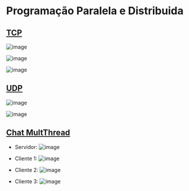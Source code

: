 # Programação Paralela e Distribuida

## [TCP](https://github.com/AFKaro/parallel_and_distributed_programming/tree/main/src/sockets/tcp)

![image](https://user-images.githubusercontent.com/58193125/187230424-4d92e497-edc2-4cfa-a409-f1286a5efefb.png)

![image](https://user-images.githubusercontent.com/58193125/187230466-b07bae35-11ce-4c52-b371-957f980eadfe.png)

![image](https://user-images.githubusercontent.com/58193125/187230540-2a18be2f-3bcf-4f74-9968-e70504b6c737.png)

## [UDP](https://github.com/AFKaro/parallel_and_distributed_programming/tree/main/src/sockets/udp)

![image](https://user-images.githubusercontent.com/58193125/187231020-c24a0b3d-ce26-49cc-8a31-21fecd187903.png)

![image](https://user-images.githubusercontent.com/58193125/187231067-767ecc0b-3107-4978-982f-f1a62b1ab698.png)

## [Chat MultThread](https://github.com/AFKaro/parallel_and_distributed_programming/tree/main/src/chat)
- Servidor:
![image](https://user-images.githubusercontent.com/58193125/189540186-62076b4b-4629-429b-982b-24e280c39903.png)

- Cliente 1:
![image](https://user-images.githubusercontent.com/58193125/189540247-bc518970-f3e2-4e9c-bd55-d8f1bb7c90b5.png)

- Cliente 2:
![image](https://user-images.githubusercontent.com/58193125/189540260-aa4e881b-6464-41ae-816b-1c724246ca20.png)

- Cliente 3:
![image](https://user-images.githubusercontent.com/58193125/189540268-f38fab0b-b799-4e41-a756-d8180a7f298d.png)
